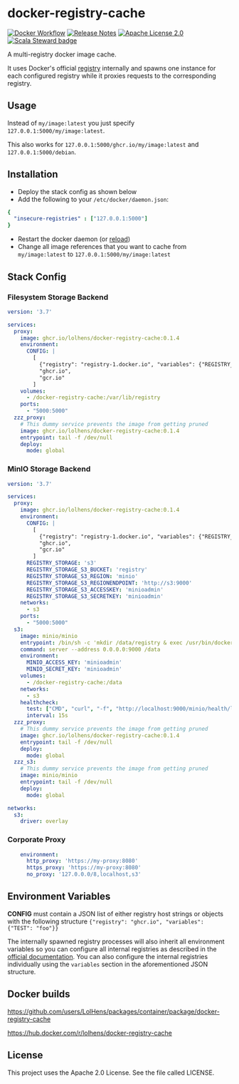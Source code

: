 # docker-registry-cache
[![Docker Workflow](https://github.com/LolHens/docker-registry-cache/workflows/Docker/badge.svg)](https://github.com/LolHens/docker-registry-cache/actions?query=workflow%3ADocker)
[![Release Notes](https://img.shields.io/github/release/LolHens/docker-registry-cache.svg?maxAge=3600)](https://github.com/LolHens/docker-registry-cache/releases/latest)
[![Apache License 2.0](https://img.shields.io/github/license/LolHens/docker-registry-cache.svg?maxAge=3600)](https://www.apache.org/licenses/LICENSE-2.0)
[![Scala Steward badge](https://img.shields.io/badge/Scala_Steward-helping-blue.svg?style=flat&logo=data:image/png;base64,iVBORw0KGgoAAAANSUhEUgAAAA4AAAAQCAMAAAARSr4IAAAAVFBMVEUAAACHjojlOy5NWlrKzcYRKjGFjIbp293YycuLa3pYY2LSqql4f3pCUFTgSjNodYRmcXUsPD/NTTbjRS+2jomhgnzNc223cGvZS0HaSD0XLjbaSjElhIr+AAAAAXRSTlMAQObYZgAAAHlJREFUCNdNyosOwyAIhWHAQS1Vt7a77/3fcxxdmv0xwmckutAR1nkm4ggbyEcg/wWmlGLDAA3oL50xi6fk5ffZ3E2E3QfZDCcCN2YtbEWZt+Drc6u6rlqv7Uk0LdKqqr5rk2UCRXOk0vmQKGfc94nOJyQjouF9H/wCc9gECEYfONoAAAAASUVORK5CYII=)](https://scala-steward.org)

A multi-registry docker image cache.

It uses Docker's official [registry](https://docs.docker.com/registry/) internally and spawns one instance for each configured registry while it proxies requests to the corresponding registry.

## Usage
Instead of `my/image:latest` you just specify `127.0.0.1:5000/my/image:latest`.

This also works for `127.0.0.1:5000/ghcr.io/my/image:latest` and `127.0.0.1:5000/debian`.

## Installation
- Deploy the stack config as shown below
- Add the following to your `/etc/docker/daemon.json`:
```yml
{
  "insecure-registries" : ["127.0.0.1:5000"]
}
```
- Restart the docker daemon (or [reload](https://gist.github.com/LolHens/72fb1dfba4d0dada78ba7d9b69ed76de))
- Change all image references that you want to cache from `my/image:latest` to `127.0.0.1:5000/my/image:latest`

## Stack Config
### Filesystem Storage Backend
```yml
version: '3.7'

services:
  proxy:
    image: ghcr.io/lolhens/docker-registry-cache:0.1.4
    environment:
      CONFIG: |
        [
          {"registry": "registry-1.docker.io", "variables": {"REGISTRY_PROXY_USERNAME": "my_dockerhub_id", "REGISTRY_PROXY_PASSWORD": "my_dockerhub_token"}},
          "ghcr.io",
          "gcr.io"
        ]
    volumes:
      - /docker-registry-cache:/var/lib/registry
    ports:
      - "5000:5000"
  zzz_proxy:
    # This dummy service prevents the image from getting pruned
    image: ghcr.io/lolhens/docker-registry-cache:0.1.4
    entrypoint: tail -f /dev/null
    deploy:
      mode: global
```

### MinIO Storage Backend
```yml
version: '3.7'

services:
  proxy:
    image: ghcr.io/lolhens/docker-registry-cache:0.1.4
    environment:
      CONFIG: |
        [
          {"registry": "registry-1.docker.io", "variables": {"REGISTRY_PROXY_USERNAME": "my_dockerhub_id", "REGISTRY_PROXY_PASSWORD": "my_dockerhub_token"}},
          "ghcr.io",
          "gcr.io"
        ]
      REGISTRY_STORAGE: 's3'
      REGISTRY_STORAGE_S3_BUCKET: 'registry'
      REGISTRY_STORAGE_S3_REGION: 'minio'
      REGISTRY_STORAGE_S3_REGIONENDPOINT: 'http://s3:9000'
      REGISTRY_STORAGE_S3_ACCESSKEY: 'minioadmin'
      REGISTRY_STORAGE_S3_SECRETKEY: 'minioadmin'
    networks:
      - s3
    ports:
      - "5000:5000"
  s3:
    image: minio/minio
    entrypoint: /bin/sh -c 'mkdir /data/registry & exec /usr/bin/docker-entrypoint.sh "$$@"' --
    command: server --address 0.0.0.0:9000 /data
    environment:
      MINIO_ACCESS_KEY: 'minioadmin'
      MINIO_SECRET_KEY: 'minioadmin'
    volumes:
      - /docker-registry-cache:/data
    networks:
      - s3
    healthcheck:
      test: ["CMD", "curl", "-f", "http://localhost:9000/minio/health/live"]
      interval: 15s
  zzz_proxy:
    # This dummy service prevents the image from getting pruned
    image: ghcr.io/lolhens/docker-registry-cache:0.1.4
    entrypoint: tail -f /dev/null
    deploy:
      mode: global
  zzz_s3:
    # This dummy service prevents the image from getting pruned
    image: minio/minio
    entrypoint: tail -f /dev/null
    deploy:
      mode: global

networks:
  s3:
    driver: overlay
```

### Corporate Proxy
```yml
    environment:
      http_proxy: 'https://my-proxy:8080'
      https_proxy: 'https://my-proxy:8080'
      no_proxy: '127.0.0.0/8,localhost,s3'
```

## Environment Variables
**CONFIG** must contain a JSON list of either registry host strings or objects with the following structure `{"registry": "ghcr.io", "variables": {"TEST": "foo"}}`

The internally spawned registry processes will also inherit all environment variables so you can configure all internal registries as described in the [official documentation](https://docs.docker.com/registry/configuration/).
You can also configure the internal registries individually using the `variables` section in the aforementioned JSON structure.

## Docker builds
https://github.com/users/LolHens/packages/container/package/docker-registry-cache

https://hub.docker.com/r/lolhens/docker-registry-cache

## License
This project uses the Apache 2.0 License. See the file called LICENSE.
